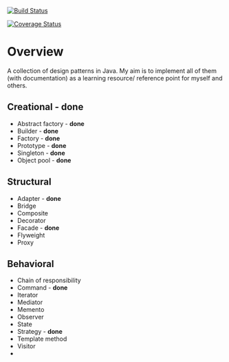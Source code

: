 [![Build Status](https://travis-ci.org/dueyfinster/DesignPatterns.png)](https://travis-ci.org/dueyfinster/DesignPatterns)

[![Coverage Status](https://coveralls.io/repos/dueyfinster/DesignPatterns/badge.png)](https://coveralls.io/r/dueyfinster/DesignPatterns)

# Overview
A collection of design patterns in Java. 
My aim is to implement all of them (with documentation) as a learning resource/ reference point for myself and others.


## Creational	- **done**
* Abstract factory - **done**
* Builder - **done**
* Factory - **done**
* Prototype - **done** 
* Singleton - **done**
* Object pool - **done**

## Structural	
* Adapter - **done**
* Bridge 
* Composite 
* Decorator 
* Facade - **done**
* Flyweight 
* Proxy

## Behavioral	
* Chain of responsibility 
* Command - **done**
* Iterator 
* Mediator 
* Memento 
* Observer 
* State 
* Strategy - **done**
* Template method 
* Visitor
*

